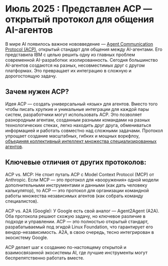 # Июль 2025 : Представлен ACP — открытый протокол для общения AI-агентов

В мире AI появилось важное нововведение — [Agent Communication Protocol (ACP)](What%20is%20Agent%20Communication%20Protocol.md), открытый стандарт для общения между AI-агентами. Его представила IBM с целью решить одну из главных проблем современной AI-разработки: изолированность. Сегодня большинство AI-агентов создаются на разных, несовместимых друг с другом платформах. Это превращает их интеграцию в сложную и дорогостоящую задачу.

## Зачем нужен ACP?

Идея ACP — создать универсальный «язык» для агентов. Вместо того чтобы писать хрупкие и уникальные интеграции для каждой пары систем, разработчики могут использовать ACP. Это позволяет разнородным агентам, созданным разными командами на разных технологических стеках, легко находить друг друга, обмениваться информацией и работать совместно над сложными задачами. Протокол упрощает создание масштабных, гибких и мощных воркфлоу, [объединяя коллективный интеллект множества специализированных агентов](Будущее%20коммуникации%20ИИ-агентов%20с%20помощью%20ACP.md).

## Ключевые отличия от других протоколов:

ACP vs. MCP: Не стоит путать ACP с Model Context Protocol (MCP) от Anthropic. Если MCP — это протокол для «вооружения» одной модели дополнительными инструментами и данными (как дать человеку калькулятор), то ACP — это протокол для организации командной работы множества независимых агентов (как собрать команду специалистов).

ACP vs. A2A (Google): У Google есть свой аналог — Agent2Agent (A2A). Оба протокола решают схожую задачу, но ключевое различие в подходе и управлении. ACP — это полностью открытый стандарт, разрабатываемый под эгидой Linux Foundation, что гарантирует его вендор-независимость. A2A, в свою очередь, тесно интегрирован в экосистему Google.

ACP делает шаг к созданию по-настоящему открытой и взаимосвязанной экосистемы AI, где лучшие инструменты могут беспрепятственно работать вместе.
